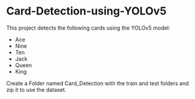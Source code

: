 # Card-Detection-using-YOLOv5

This project detects the following cards using the YOLOv5 model:
- Ace
- Nine
- Ten
- Jack
- Queen 
- King

Create a Folder named Card_Detection with the train and test folders and zip it to use the dataset.
